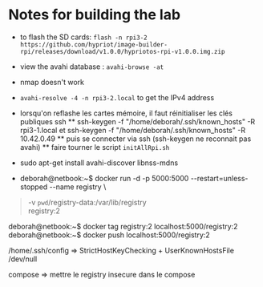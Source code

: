 # Notes for building the lab

* to flash the SD cards: `flash -n rpi3-2 https://github.com/hypriot/image-builder-rpi/releases/download/v1.0.0/hypriotos-rpi-v1.0.0.img.zip`
* view the avahi database : `avahi-browse -at`
* nmap doesn't work
* `avahi-resolve -4 -n rpi3-2.local` to get the IPv4 address
* lorsqu'on reflashe les cartes mémoire, il faut réinitialiser les clés publiques ssh
** ssh-keygen -f "/home/deborah/.ssh/known_hosts" -R rpi3-1.local et ssh-keygen -f "/home/deborah/.ssh/known_hosts" -R 10.42.0.49
** puis se connecter via ssh (ssh-keygen ne reconnait pas avahi)
** faire tourner le script `initAllRpi.sh`
* sudo apt-get install avahi-discover libnss-mdns

* deborah@netbook:~$ docker run -d -p 5000:5000 --restart=unless-stopped --name registry \
> -v `pwd`/registry-data:/var/lib/registry \
> registry:2

deborah@netbook:~$ docker tag registry:2 localhost:5000/registry:2
deborah@netbook:~$ docker push localhost:5000/registry:2

/home/.ssh/config => StrictHostKeyChecking +  UserKnownHostsFile /dev/null

compose => mettre le registry insecure dans le compose


 
